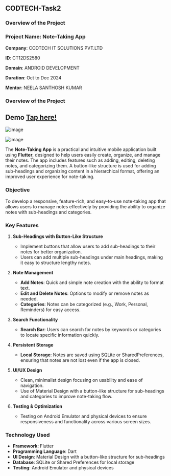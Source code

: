 ## CODTECH-Task2

### **Overview of the Project**

### **Project Name**: **Note-Taking App**

**Company**: CODTECH IT SOLUTIONS PVT.LTD

**ID**: CT12DS2580

**Domain**: ANDROID DEVELOPMENT

**Duration**: Oct to Dec 2024

**Mentor**: NEELA SANTHOSH KUMAR

### **Overview of the Project**

## Demo [Tap here!](https://note-taking-app-flutter.netlify.app/#/notes)

![image](https://github.com/user-attachments/assets/098fa8a1-5989-44f6-965f-9162081ca062)

![image](https://github.com/user-attachments/assets/4d73beec-b797-4040-8cd6-5c40a11952bc)


The **Note-Taking App** is a practical and intuitive mobile application built using **Flutter**, designed to help users easily create, organize, and manage their notes. The app includes features such as adding, editing, deleting notes, and categorizing them. A button-like structure is used for adding sub-headings and organizing content in a hierarchical format, offering an improved user experience for note-taking.

### **Objective**

To develop a responsive, feature-rich, and easy-to-use note-taking app that allows users to manage notes effectively by providing the ability to organize notes with sub-headings and categories.

### **Key Features**

1. **Sub-Headings with Button-Like Structure**  
   - Implement buttons that allow users to add sub-headings to their notes for better organization.
   - Users can add multiple sub-headings under main headings, making it easy to structure lengthy notes.

2. **Note Management**  
   - **Add Notes**: Quick and simple note creation with the ability to format text.
   - **Edit and Delete Notes**: Options to modify or remove notes as needed.
   - **Categories**: Notes can be categorized (e.g., Work, Personal, Reminders) for easy access.

3. **Search Functionality**  
   - **Search Bar**: Users can search for notes by keywords or categories to locate specific information quickly.

4. **Persistent Storage**  
   - **Local Storage**: Notes are saved using SQLite or SharedPreferences, ensuring that notes are not lost even if the app is closed.

5. **UI/UX Design**  
   - Clean, minimalist design focusing on usability and ease of navigation.
   - Use of Material Design with a button-like structure for sub-headings and categories to improve note-taking flow.

6. **Testing & Optimization**  
   - Testing on Android Emulator and physical devices to ensure responsiveness and functionality across various screen sizes.

### **Technology Used**

- **Framework**: Flutter  
- **Programming Language**: Dart  
- **UI Design**: Material Design with a button-like structure for sub-headings  
- **Database**: SQLite or Shared Preferences for local storage  
- **Testing**: Android Emulator and physical devices




